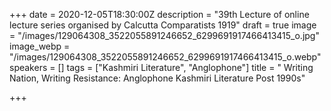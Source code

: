 +++
date = 2020-12-05T18:30:00Z
description = "39th Lecture of online lecture series organised by Calcutta Comparatists 1919"
draft = true
image = "/images/129064308_3522055891246652_6299691917466413415_o.jpg"
image_webp = "/images/129064308_3522055891246652_6299691917466413415_o.webp"
speakers = []
tags = ["Kashmiri Literature", "Anglophone"]
title = " Writing Nation, Writing Resistance: Anglophone Kashmiri Literature Post 1990s"

+++
